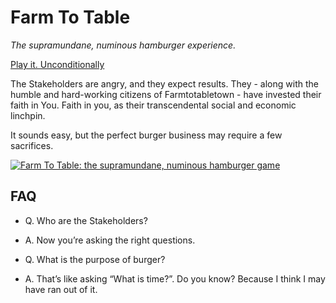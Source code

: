 # Farm To Table

*The supramundane, numinous hamburger experience.*

[Play it. Unconditionally](https://mrspeaker.github.io/ld43/)

The Stakeholders are angry, and they expect results. They - along with the humble and hard-working citizens of Farmtotabletown - have invested their faith in You. Faith in you, as their transcendental social and economic linchpin.

It sounds easy, but the perfect burger business may require a few sacrifices.

[![Farm To Table: the supramundane, numinous hamburger game](https://static.jam.vg/raw/e95/3/z/1ca05.png)](https://mrspeaker.github.io/ld43/)

## FAQ

* Q. Who are the Stakeholders?
* A. Now you’re asking the right questions.

* Q. What is the purpose of burger?
* A. That’s like asking “What is time?”. Do you know? Because I think I may have ran out of it.
